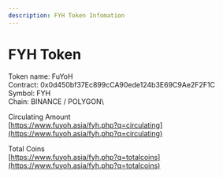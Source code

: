 ```yaml
---
description: FYH Token Infomation
---
```


# FYH Token

Token name: FuYoH \
Contract: 0x0d450bf37Ec899cCA90ede124b3E69C9Ae2F2F1C \
Symbol: FYH \
Chain: BINANCE / POLYGON\


Circulating Amount\
[https://www.fuyoh.asia/fyh.php?q=circulating](https://www.fuyoh.asia/fyh.php?q=circulating)

Total Coins\
[https://www.fuyoh.asia/fyh.php?q=totalcoins](https://www.fuyoh.asia/fyh.php?q=totalcoins)

